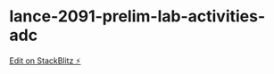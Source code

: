 # lance-2091-prelim-lab-activities-adc

[Edit on StackBlitz ⚡️](https://stackblitz.com/edit/js-nu8kwj)